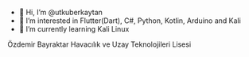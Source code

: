 - 👋 Hi, I’m @utkuberkaytan
- 👀 I’m interested in Flutter(Dart), C#, Python, Kotlin, Arduino and Kali
- 🌱 I’m currently learning Kali Linux

Özdemir Bayraktar Havacılık ve Uzay Teknolojileri Lisesi
